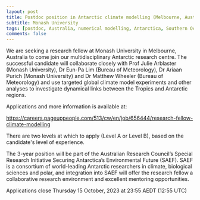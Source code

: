 ```yaml
---
layout: post
title: Postdoc position in Antarctic climate modelling (Melbourne, Australia)
subtitle: Monash University
tags: [postdoc, Australia, numerical modelling, Antarctica, Southern Ocean]
comments: false
---
```

We are seeking a research fellow at Monash University in Melbourne, Australia to come join our multidisciplinary Antarctic research centre. The successful candidate will collaborate closely with Prof Julie Arblaster (Monash University), Dr Eun-Pa Lim (Bureau of Meteorology), Dr Ariaan Purich (Monash University) and Dr Matthew Wheeler (Bureau of Meteorology) and use targeted global climate model experiments and other analyses to investigate dynamical links between the Tropics and Antarctic regions. 

Applications and more information is available at:

https://careers.pageuppeople.com/513/cw/en/job/656444/research-fellow-climate-modelling

There are two levels at which to apply (Level A or Level B), based on the candidate's level of experience.  

The 3-year position will be part of the  Australian Research Council’s Special Research Initiative Securing Antarctica’s Environmental Future (SAEF). SAEF is a consortium of world-leading Antarctic researchers in climate, biological sciences and polar, and integration into SAEF will offer the research fellow a collaborative research environment and excellent mentoring opportunities.

Applications close Thursday 15 October, 2023 at 23:55 AEDT (12:55 UTC)
